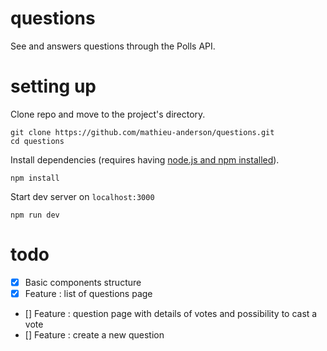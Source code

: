 # questions
See and answers questions through the Polls API.

# setting up
Clone repo and move to the project's directory.
```
git clone https://github.com/mathieu-anderson/questions.git
cd questions
```

Install dependencies (requires having [node.js and npm installed](https://nodejs.org/en/download/)).
```
npm install
```

Start dev server on `localhost:3000`
```
npm run dev
```

# todo
- [x] Basic components structure
- [x] Feature : list of questions page
- [] Feature : question page with details of votes and possibility to cast a vote
- [] Feature : create a new question
